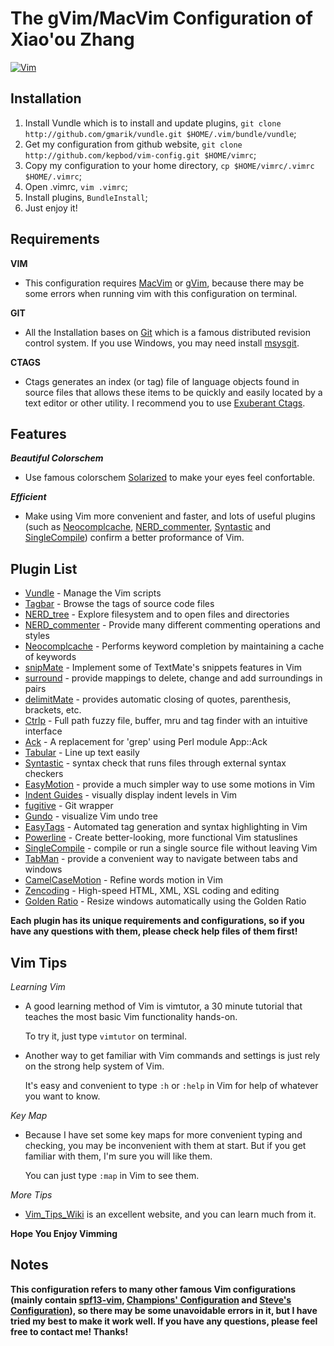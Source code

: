 # The gVim/MacVim Configuration of Xiao'ou Zhang

[![Vim](http://www.vim.org/images/vim_editor.gif)](http://www.vim.org/)

## Installation

1. Install Vundle which is to install and update plugins, `git clone http://github.com/gmarik/vundle.git $HOME/.vim/bundle/vundle`;
2. Get my configuration from github website, `git clone http://github.com/kepbod/vim-config.git $HOME/vimrc`;
3. Copy my configuration to your home directory, `cp $HOME/vimrc/.vimrc $HOME/.vimrc`;
4. Open .vimrc, `vim .vimrc`;
5. Install plugins, `BundleInstall`;
6. Just enjoy it!

## Requirements

**VIM**

 * This configuration requires [MacVim](http://www.vim.org/download.php#mac) or [gVim](http://www.vim.org/download.php#pc), because there may be some errors when running vim with this configuration on terminal.

**GIT**

 * All the Installation bases on [Git](http://git-scm.com/) which is a famous distributed revision control system. If you use Windows, you may need install [msysgit](http://code.google.com/p/msysgit/).

**CTAGS**

 * Ctags generates an index (or tag) file of language objects found in source files that allows these items to be quickly and easily located by a text editor or other utility. I recommend you to use [Exuberant Ctags](http://ctags.sourceforge.net/).


## Features

***Beautiful Colorschem***

 * Use famous colorschem [Solarized](http://ethanschoonover.com/solarized) to make your eyes feel confortable.

***Efficient***

 * Make using Vim more convenient and faster, and lots of useful plugins (such as [Neocomplcache](https://github.com/Shougo/neocomplcache), [NERD_commenter](https://github.com/scrooloose/nerdcommenter), [Syntastic](https://github.com/scrooloose/syntastic) and [SingleCompile](https://github.com/xuhdev/SingleCompile)) confirm a better proformance of Vim.

## Plugin List

 * [Vundle](https://github.com/gmarik/vundle) - Manage the Vim scripts
 * [Tagbar](https://github.com/majutsushi/tagbar) - Browse the tags of source code files
 * [NERD_tree](https://github.com/scrooloose/nerdtree) - Explore filesystem and to open files and directories
 * [NERD_commenter](https://github.com/scrooloose/nerdcommenter) - Provide many different commenting operations and styles
 * [Neocomplcache](https://github.com/Shougo/neocomplcache) - Performs keyword completion by maintaining a cache of keywords
 * [snipMate](https://github.com/garbas/vim-snipmate) - Implement some of TextMate's snippets features in Vim
 * [surround](https://github.com/tpope/vim-surround) - provide mappings to delete, change and add surroundings in pairs
 * [delimitMate](https://github.com/Raimondi/delimitMate) - provides automatic closing of quotes, parenthesis, brackets, etc.
 * [Ctrlp](https://github.com/kien/ctrlp.vim) - Full path fuzzy file, buffer, mru and tag finder with an intuitive interface
 * [Ack](https://github.com/mileszs/ack.vim) - A replacement for 'grep' using Perl module App::Ack
 * [Tabular](https://github.com/godlygeek/tabular) - Line up text easily
 * [Syntastic](https://github.com/scrooloose/syntastic) - syntax check that runs files through external syntax checkers
 * [EasyMotion](https://github.com/Lokaltog/vim-easymotion) - provide a much simpler way to use some motions in Vim
 * [Indent Guides](https://github.com/mutewinter/vim-indent-guides) - visually display indent levels in Vim
 * [fugitive](https://github.com/tpope/vim-fugitive) - Git wrapper
 * [Gundo](https://github.com/sjl/gundo.vim) - visualize Vim undo tree
 * [EasyTags](https://github.com/xolox/vim-easytags) - Automated tag generation and syntax highlighting in Vim
 * [Powerline](https://github.com/Lokaltog/vim-powerline) - Create better-looking, more functional Vim statuslines
 * [SingleCompile](https://github.com/xuhdev/SingleCompile) - compile or run a single source file without leaving Vim
 * [TabMan](https://github.com/kien/tabman.vim) - provide a convenient way to navigate between tabs and windows
 * [CamelCaseMotion](https://github.com/bkad/CamelCaseMotion) - Refine words motion in Vim
 * [Zencoding](https://github.com/mattn/zencoding-vim) - High-speed HTML, XML, XSL coding and editing
 * [Golden Ratio](https://github.com/roman/golden-ratio) - Resize windows
 automatically using the Golden Ratio

**Each plugin has its unique requirements and configurations, so if you have any questions with them, please check help files of them first!**

## Vim Tips

*Learning Vim*

* A good learning method of Vim is vimtutor, a 30 minute tutorial that teaches the most basic Vim functionality hands-on.

    To try it, just type `vimtutor` on terminal.

* Another way to get familiar with Vim commands and settings is just rely on the strong help system of Vim.

    It's easy and convenient to type `:h` or `:help` in Vim for help of whatever you want to know.

*Key Map*

* Because I have set some key maps for more convenient typing and checking, you may be inconvenient with them at start. But if you get familiar with them, I'm sure you will like them.

    You can just type `:map` in Vim to see them.

*More Tips*

* [Vim_Tips_Wiki](http://vim.wikia.com/wiki/Vim_Tips_Wiki) is an excellent website, and you can learn much from it.

**Hope You Enjoy Vimming**

## Notes

**This configuration refers to many other famous Vim configurations (mainly contain [spf13-vim](https://github.com/spf13/spf13-vim), [Champions' Configuration](https://github.com/mutewinter/dot_vim) and [Steve's Configuration](https://github.com/sjl/dotfiles/tree/master/vim)), so there may be some unavoidable errors in it, but I have tried my best to make it work well. If you have any questions, please feel free to contact me! Thanks!**
